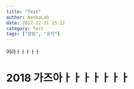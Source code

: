 ```yaml
---
title: "Test"
author: NenkaLab
date: 2017-12-31 15:12
category: Test
tags: ["알림", "공지"]
---
```



어라ㅏㅏㅏㅏㅏ



<h1>2018 가즈아ㅏㅏㅏㅏㅏㅏㅏ</h1>
